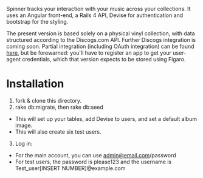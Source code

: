 Spinner tracks your interaction with your music across your collections. It uses an Angular front-end, a Rails 4 API, Devise for authentication and bootstrap for the styling. 

The present version is based solely on a physical vinyl collection, with data structured according to the Discogs.com API. Further Discogs integration is coming soon. Partial integration (including OAuth integration) can be found [here](https://github.com/authorbeard/spinner-rails-assessment), but be forewarned: you'll have to register an app to get your user-agent credentials, which that version expects to be stored using Figaro. 

# Installation

1. fork & clone this directory. 
2. rake db:migrate, then rake db:seed
  * This will set up your tables, add Devise to users, and set a default album image. 
  * This will also create six test users.
3. Log in: 
  * For the main account, you can use admin@email.com/password
  * For test users, the password is please123 and the username is Test_user[INSERT NUMBER]@example.com


